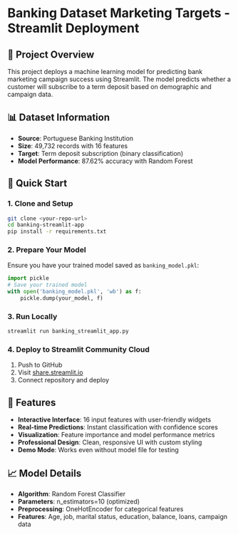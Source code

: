 # Banking Dataset Marketing Targets - Streamlit Deployment

## 🏦 Project Overview
This project deploys a machine learning model for predicting bank marketing campaign success using Streamlit. The model predicts whether a customer will subscribe to a term deposit based on demographic and campaign data.

## 📊 Dataset Information
- **Source**: Portuguese Banking Institution
- **Size**: 49,732 records with 16 features
- **Target**: Term deposit subscription (binary classification)
- **Model Performance**: 87.62% accuracy with Random Forest

## 🚀 Quick Start

### 1. Clone and Setup
```bash
git clone <your-repo-url>
cd banking-streamlit-app
pip install -r requirements.txt
```

### 2. Prepare Your Model
Ensure you have your trained model saved as `banking_model.pkl`:
```python
import pickle
# Save your trained model
with open('banking_model.pkl', 'wb') as f:
    pickle.dump(your_model, f)
```

### 3. Run Locally
```bash
streamlit run banking_streamlit_app.py
```

### 4. Deploy to Streamlit Community Cloud
1. Push to GitHub
2. Visit [share.streamlit.io](https://share.streamlit.io)
3. Connect repository and deploy

## 🎯 Features
- **Interactive Interface**: 16 input features with user-friendly widgets
- **Real-time Predictions**: Instant classification with confidence scores
- **Visualization**: Feature importance and model performance metrics
- **Professional Design**: Clean, responsive UI with custom styling
- **Demo Mode**: Works even without model file for testing

## 📈 Model Details
- **Algorithm**: Random Forest Classifier
- **Parameters**: n_estimators=10 (optimized)
- **Preprocessing**: OneHotEncoder for categorical features
- **Features**: Age, job, marital status, education, balance, loans, campaign data


